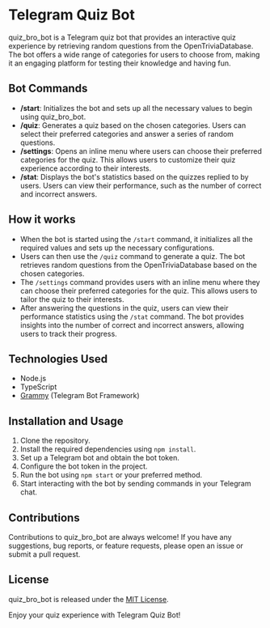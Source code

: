 # Telegram Quiz Bot

quiz_bro_bot is a Telegram quiz bot that provides an interactive quiz experience by retrieving random questions from the OpenTriviaDatabase. The bot offers a wide range of categories for users to choose from, making it an engaging platform for testing their knowledge and having fun.

## Bot Commands

- **/start**: Initializes the bot and sets up all the necessary values to begin using quiz_bro_bot.
- **/quiz**: Generates a quiz based on the chosen categories. Users can select their preferred categories and answer a series of random questions.
- **/settings**: Opens an inline menu where users can choose their preferred categories for the quiz. This allows users to customize their quiz experience according to their interests.
- **/stat**: Displays the bot's statistics based on the quizzes replied to by users. Users can view their performance, such as the number of correct and incorrect answers.

## How it works

- When the bot is started using the `/start` command, it initializes all the required values and sets up the necessary configurations.
- Users can then use the `/quiz` command to generate a quiz. The bot retrieves random questions from the OpenTriviaDatabase based on the chosen categories.
- The `/settings` command provides users with an inline menu where they can choose their preferred categories for the quiz. This allows users to tailor the quiz to their interests.
- After answering the questions in the quiz, users can view their performance statistics using the `/stat` command. The bot provides insights into the number of correct and incorrect answers, allowing users to track their progress.

## Technologies Used

- Node.js
- TypeScript
- [Grammy](https://github.com/grammyjs/grammY) (Telegram Bot Framework)

## Installation and Usage

1. Clone the repository.
2. Install the required dependencies using `npm install`.
3. Set up a Telegram bot and obtain the bot token.
4. Configure the bot token in the project.
5. Run the bot using `npm start` or your preferred method.
6. Start interacting with the bot by sending commands in your Telegram chat.

## Contributions

Contributions to quiz_bro_bot are always welcome! If you have any suggestions, bug reports, or feature requests, please open an issue or submit a pull request.

## License

quiz_bro_bot is released under the [MIT License](https://github.com/yourusername/quiz_bro_bot/blob/main/LICENSE).

Enjoy your quiz experience with Telegram Quiz Bot!
